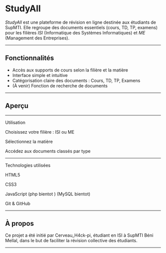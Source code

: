 


# StudyAll

*StudyAll* est une plateforme de révision en ligne destinée aux étudiants de SupMTI. Elle regroupe des documents essentiels (cours, TD, TP, examens) pour les filières *ISI* (Informatique des Systèmes Informatiques) et *ME* (Management des Entreprises).

---

## Fonctionnalités

- Accès aux supports de cours selon la filière et la matière
- Interface simple et intuitive
- Catégorisation claire des documents : Cours, TD, TP, Examens
- (À venir) Fonction de recherche de documents

---

## Aperçu



---

Utilisation

Choisissez votre filière : ISI ou ME

Sélectionnez la matière

Accédez aux documents classés par type



---

Technologies utilisées

HTML5

CSS3

JavaScript
(php bientot ) 
(MySQL bientot)

Git & GitHub



---

## À propos
Ce projet a été initié par Cerveau_H4ck-pi, étudiant en ISI à SupMTI Béni Mellal, dans le but de faciliter la révision collective des étudiants.


---


